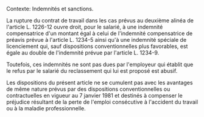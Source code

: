 Contexte: Indemnités et sanctions.

La rupture du contrat de travail dans les cas prévus au deuxième alinéa de l'article L. 1226-12 ouvre droit, pour le salarié, à une indemnité compensatrice d'un montant égal à celui de l'indemnité compensatrice de préavis prévue à l'article L. 1234-5 ainsi qu'à une indemnité spéciale de licenciement qui, sauf dispositions conventionnelles plus favorables, est égale au double de l'indemnité prévue par l'article L. 1234-9.

Toutefois, ces indemnités ne sont pas dues par l'employeur qui établit que le refus par le salarié du reclassement qui lui est proposé est abusif.

Les dispositions du présent article ne se cumulent pas avec les avantages de même nature prévus par des dispositions conventionnelles ou contractuelles en vigueur au 7 janvier 1981 et destinés à compenser le préjudice résultant de la perte de l'emploi consécutive à l'accident du travail ou à la maladie professionnelle.